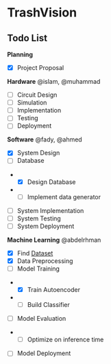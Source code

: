 # TrashVision

## Todo List

**Planning**
- [x] Project Proposal

**Hardware** @islam, @muhammad
- [ ] Circuit Design
- [ ] Simulation
- [ ] Implementation
- [ ] Testing
- [ ] Deployment

**Software** @fady, @ahmed
- [x] System Design
- [ ] Database
- - [x] Design Database
- - [ ] Implement data generator
- [ ] System Implementation
- [ ] System Testing
- [ ] System Deployment

**Machine Learning** @abdelrhman
- [x] Find [Dataset](https://www.kaggle.com/datasets/mostafaabla/garbage-classification)
- [x] Data Preprocessing
- [ ] Model Training
- - [x] Train Autoencoder
- - [ ] Build Classifier
- [ ] Model Evaluation
- - [ ] Optimize on inference time
- [ ] Model Deployment

